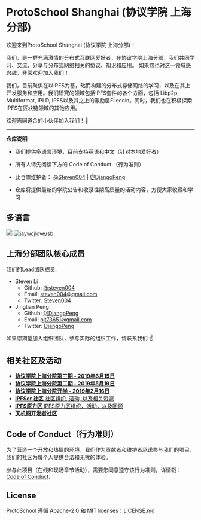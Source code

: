 # ProtoSchool Shanghai (协议学院 上海分部)

欢迎来到ProtoSchool Shanghai (协议学院 上海分部)！

我们，是一群充满激情的分布式互联网爱好者，在协议学院上海分部，我们共同学习、交流、分享与分布式网络相关的协议、知识和应用。
如果您也对这一领域感兴趣，非常欢迎加入我们！

我们，目前聚焦在以IPFS为基，础而构建的分布式存储网络的学习，以及在其上开发服务和应用。我们研究的领域包括IPFS套件的各个方面，包括 Libp2p, 
Multiformat, IPLD, IPFS以及其之上的激励层Filecoin。同时，我们也在积极探索IPFS在区块链领域的其他应用。

欢迎志同道合的小伙伴加入我们！:raised_hands:

---

**仓库说明**

- 我们提供多语言环境，目前支持英语和中文（针对本地爱好者）

- 所有人请先阅读下方的 Code of Conduct （行为准则）

- 此仓库维护者： [@Steven004](https://github.com/steven004) | [@DjangoPeng](https://github.com/DjangoPeng)

- 仓库将提供最新的学院公告和收录往期高质量的活动内容，方便大家收藏和学习

## 多语言

[![](https://img.shields.io/badge/Lang-English-blue.svg)](README.md)  [![jaywcjlove/sb](https://jaywcjlove.github.io/sb/lang/chinese.svg)](README-zh.md)


## 上海分部团队核心成员

我们的Lead团队成员:

* Steven Li 
  * Github: [@steven004](https://github.com/steven004)
  * Email: [steven004@gmail.com](mailto:steven004@gmail.com)
  * Twitter: [Steven004](https://twitter.com/Steven004_Li)
* Jingtian Peng 
  * Github: [@DjangoPeng](https://github.com/DjangoPeng)
  * Email: [pjt73651@gmail.com](mailto:pjt73651@gmail.com)
  * Twitter: [DjangoPeng](https://twitter.com/PengDjango)


如果您期望加入组织团队，参与实际的组织工作，请联系我们 ☝️


## 相关社区及活动

- [**协议学院上海分院第三期 - 2019年6月15日**](Events/2019%C2%B70615%C2%B7%E6%B4%BB%E5%8A%A8%E5%9B%9E%E9%A1%BE%E2%80%94%E3%80%8E%E5%8D%8F%E8%AE%AE%E5%AD%A6%E9%99%A2%C2%B7%E4%B8%8A%E6%B5%B7%C2%B7%E6%8A%80%E6%9C%AF%E6%B2%99%E9%BE%99%E3%80%8F%E7%AC%AC%E4%B8%89%E6%9C%9F.md)
- [**协议学院上海分院第二期 - 2019年5月19日**](Events/20190519-2ndSession.md)
- [**协议学院上海分院开学 - 2019年2月16日**](Events/20190216-Openness.md)
- [**IPFSer 社区** 社区组织, 活动, 以及相关资源](http://ipfser.org)
- [**IPFS原力区** IPFS原力区组织，活动，以及回顾](https://mp.weixin.qq.com/mp/homepage?__biz=MzUyOTc4OTc4OQ==&hid=3&sn=73cb01b7c9220f8ba25ba64cbb0cf429&scene=1&devicetype=iOS12.1.2&version=17000324&lang=zh_CN&nettype=WIFI&ascene=7&session_us=gh_b8c74eeecc44&fontScale=118&wx_header=1)
- [**天机阁开发者社区**](https://github.com/LDResearch/developers-group)


## Code of Conduct（行为准则）

为了营造一个开放和热情的环境，我们作为贡献者和维护者承诺参与我们的项目，我们的社区为每个人提供合法和无扰的体验。

参与此项目（在线和现场章节活动），需要您同意遵守该行为准则，详情戳： [Code of Conduct](./CODE_OF_CONDUCT.md).


## License

ProtoSchool 遵循 Apache-2.0 和 MIT licenses：[LICENSE.md](https://github.com/protoschool/seattle/blob/master/LICENSE.md) 
